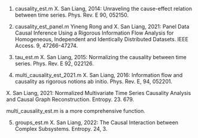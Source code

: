 1. causality_est.m
X. San Liang, 2014: Unraveling the cause-effect relation between time series. Phys. Rev. E 90, 052150.

2. causality_est_panel.m
Yineng Rong and X. San Liang, 2021: Panel Data Causal Inference Using a Rigorous Information Flow Analysis for Homogeneous, Independent and Identically Distributed Datasets. IEEE Access. 9, 47266-47274.

3. tau_est.m
X. San Liang, 2015: Normalizing the causality between time series. Phys. Rev. E 92, 022126.

4. multi_causality_est_2021.m
X. San Liang, 2016: Information flow and causality as rigorous notions ab initio. Phys. Rev. E, 94, 052201.

X. San Liang, 2021: Normalized Multivariate Time Series Causality Analysis and Causal Graph Reconstruction. Entropy. 23. 679.

multi_causality_est.m is a more comprehensive function.

5. groups_est.m
X. San Liang, 2022: The Causal Interaction between Complex Subsystems. Entropy. 24, 3.